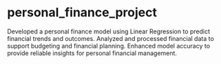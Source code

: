 # personal_finance_project

Developed a personal finance model using Linear Regression to predict financial trends and outcomes.
Analyzed and processed financial data to support budgeting and financial planning. Enhanced model
accuracy to provide reliable insights for personal financial management.
